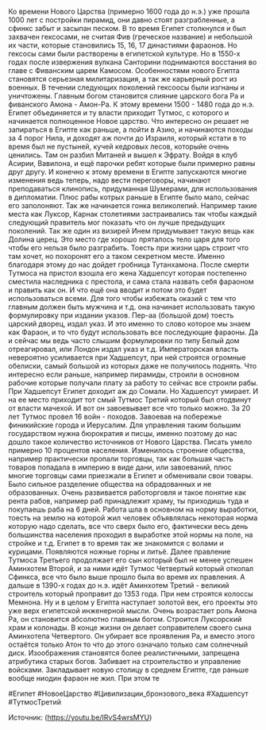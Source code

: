 Ко времени Нового Царства (примерно 1600 года до н.э.) уже прошла 1000 лет с постройки пирамид, они давно стоят разграбленные, а сфинкс забыт и засыпан песком. 
В то время Египет столкнулся и был захвачен гексосами, не считая Фив (греческое название) и небольшой их части, которые становились 15, 16, 17 династиями фараонов. Но гексосы сами были растворены в египетской культуре.
Но в 1550-х годах после извержения вулкана Санторини поднимаются восстания во главе с Фиванским царем Камосом.
Особенностями нового Египта становятся серьезная милитаризация, а так же карьерный рост из военных.
В течении следующих поколений гексоосы были изгнаны и уничтожены. Главным богом становится слияние царского бога Ра и фиванского Амона - Амон-Ра. 
К этому времени 1500 - 1480 года до н.э. Египет объединяется и ту власти приходит Тутмос, с которого и начинается полноценное Новое царство. Что интересно он решает не запираться в Египте как раньше, а пойти в Азию, и начинаются походы за 4 порог Нила, и доходят аж почти до Израиля, который кстати в то время был не пустыней, кучей кедровых лесов, которыйе очень ценились. Там он разбил Митаней и вышел к Эфрату. Войдя в клуб Асирии, Вавилона, и ещё парочки ребят которые были примерно равны друг другу. И конечно к этому времени в Египте запускаются многие изменения ведь теперь, надо вести переговоры, начинают преподаваться клинопись, придуманная Шумерами, для использования в дипломатии. Плюс рабы котрых раньше в Египте было мало, сейчас его заполоняют.
Так же начинается гонка великолепий. Например такие места как Луксор, Карнак столетиями застраивались так чтобы каждый следующий правитель мог показать что он лучше предыдущих поколений. Так же один из визирей Инем придумывает такую вещь как Долина церец. Это место где хорошо пряталось тело царя для того чтобы его нельзя было разграбить. Тоесть при жизни царь строит что там хочет, но похоронят его а таком секретном месте. Именно благодаря этому до нас дойдет гробница Тутанхамона.
После смерти Тутмоса на пристол взошла его жена Хадшепсут которая постепенно сместила наследника с престола, и сама стала назвать себя фараоном и править как он. И что ещё она вводит и потом это будет использоваться всеми. Для того чтобы избежать оказий с тем что главным должен быть мужчина и т.д. она начинает использовать такую формулировку при издании указов. Пер-аа (большой дом) тоесть царский дворец, издал указ. И это именно то слово которое мы знаем как Фараон, и то что будут использовать все последующие фараоны. Да и сейчас мы ведь часто слышим формулировки по типу  Белый дом отреагировал, или Лондон издал указ и т.д. 
Императорская власть невероятно усиливается при Хадшепсут, при ней строятся огромные обелиски, самый большой из которых даже не получилось поднять. Что интересно если раньше, например пирамиды, строили в основном рабочие которые получали плату за работу то сейчас все строили рабы. 
При Хадшепсут Египет доходит аж до Сомали. Но Хадшепсут умирает. 
И на ее место приходит тот смый Тутмос Третий который был отодвинут от власти мачехой. И вот он завоевывает все что только можно. За 20 лет Тутмос провел 16 войн - походов. Завоевав на побережье финикийские города и Иерусалим. 
Для управления таким большим государством нужна бюрократия и писцы, именно поэтому до нас дошло такое количество источников от Нового Царства. Писать умело примерно 10 процентов населения. 
Изменилось строение общества, например практически пропали торговцы, так как большая часть товаров попадала в империю в виде дани, или завоеваний, плюс многие торговцы сами приезжали в Египет и обменивали свои товары. Было сильное разделение общества на обрадованных и не образованных. Очень развивается работорговля и такое понятие как рента рабов, например раб принадлежит храму, ты приходишь туда и покупаешь раба на 6 дней. Работа шла в основном на норму выработки, тоесть на землю на которой жил человек объявлялась некоторая норма которую надо сделать, все что сверх было его, фактически весь день большинства населения проходил в выработке этой нормы на поле, на стройке и т.д. 
Египет в то время так же знакомится с волами и курицами. Появляются ножные горны и литьё.
Далее правление Тутмоса Третьего продолжает его сын который был не менее успешен Аминхотем Второй, и за ними идёт Тутмос Четвертый который откопал Сфинкса, все что было выше прошло была во время их правления.
А дальше в 1390-х годах до н.э. идёт Аминхотем Третий - великий строитель который проправит до 1353 года. При нем строятся колоссы Мемнона. Ну и в целом у Египта наступает золотой век, его проекты это уже верх египетской инженерной мысли. Очень возрастает роль Амона Ра, он становится абсолютно главным богом. Строится Луксорский храм и колонады. В конце жизни он делает соправителем своего сына Аминхотепа Четвертого.
Он убирает все проявления Ра, и вместо этого остаётся только Атон то что до этого означало только сам солнечный диск. Изоображения становятся более реалистичными, запрещена атрибутика старых богов. Забивает на строительство и управление войсками. Закладывает новую столицу в среднем Египте, где раньше вообще ниодин фараон не жил. При этом те

#Египет #НовоеЦарство #Цивилизации_бронзового_века #Хадшепсут #ТутмосТретий

Источник: (https://youtu.be/IRvS4wrsMYU)